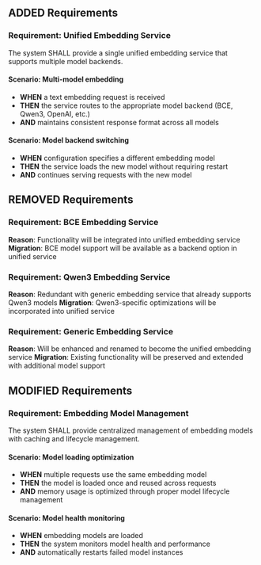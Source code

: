 ## ADDED Requirements
### Requirement: Unified Embedding Service
The system SHALL provide a single unified embedding service that supports multiple model backends.

#### Scenario: Multi-model embedding
- **WHEN** a text embedding request is received
- **THEN** the service routes to the appropriate model backend (BCE, Qwen3, OpenAI, etc.)
- **AND** maintains consistent response format across all models

#### Scenario: Model backend switching
- **WHEN** configuration specifies a different embedding model
- **THEN** the service loads the new model without requiring restart
- **AND** continues serving requests with the new model

## REMOVED Requirements
### Requirement: BCE Embedding Service
**Reason**: Functionality will be integrated into unified embedding service
**Migration**: BCE model support will be available as a backend option in unified service

### Requirement: Qwen3 Embedding Service
**Reason**: Redundant with generic embedding service that already supports Qwen3 models
**Migration**: Qwen3-specific optimizations will be incorporated into unified service

### Requirement: Generic Embedding Service
**Reason**: Will be enhanced and renamed to become the unified embedding service
**Migration**: Existing functionality will be preserved and extended with additional model support

## MODIFIED Requirements
### Requirement: Embedding Model Management
The system SHALL provide centralized management of embedding models with caching and lifecycle management.

#### Scenario: Model loading optimization
- **WHEN** multiple requests use the same embedding model
- **THEN** the model is loaded once and reused across requests
- **AND** memory usage is optimized through proper model lifecycle management

#### Scenario: Model health monitoring
- **WHEN** embedding models are loaded
- **THEN** the system monitors model health and performance
- **AND** automatically restarts failed model instances